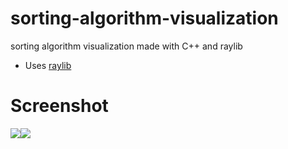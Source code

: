 # sorting-algorithm-visualization
sorting algorithm visualization made with C++ and raylib

* Uses [raylib](https://www.raylib.com/)

# Screenshot
<div style="display:flex">
  <img src="https://github.com/pepega90/sorting-algorithm-visualization/screenshoot/ssb.jpg" />
  <img src="https://github.com/pepega90/sorting-algorithm-visualization/screenshoot/ssa.jpg" />
</div>

